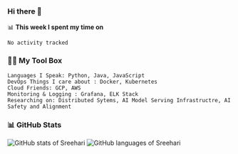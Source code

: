### Hi there 👋

📊 __This week I spent my time on__
<!--START_SECTION:waka-->
```text
No activity tracked
```
<!--END_SECTION:waka-->

### 👨‍💻 My Tool Box
```
Languages I Speak: Python, Java, JavaScript
DevOps Things I care about : Docker, Kubernetes
Cloud Friends: GCP, AWS   
Monitoring & Logging : Grafana, ELK Stack
Researching on: Distributed Sytems, AI Model Serving Infrastructre, AI Safety and Alignment
```

### 📊 GitHub Stats

<p>
  <img src="https://raw.githubusercontent.com/SREEHARI-M-S/github-stats-transparent/a040096dee7c51d27c619311f00a790d125f42a9/generated/overview.svg" alt="GitHub stats of Sreehari" /> 
  <img src="https://raw.githubusercontent.com/SREEHARI-M-S/github-stats-transparent/a040096dee7c51d27c619311f00a790d125f42a9/generated/languages.svg" alt="GitHub languages of Sreehari" />
</p>
